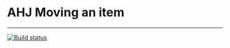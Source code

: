# AHJ Moving an item
___

[![Build status](https://ci.appveyor.com/api/projects/status/ud2avaemg98olj32?svg=true)](https://ci.appveyor.com/project/theart84/ahj-credit-card-validator)
